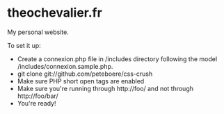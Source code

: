 theochevalier.fr
================

My personal website.

To set it up:
- Create a connexion.php file in /includes directory following the model /includes/connexion.sample.php.
- git clone git://github.com/peteboere/css-crush
- Make sure PHP short open tags are enabled
- Make sure you're running through http://foo/ and not through http://foo/bar/
- You're ready!

